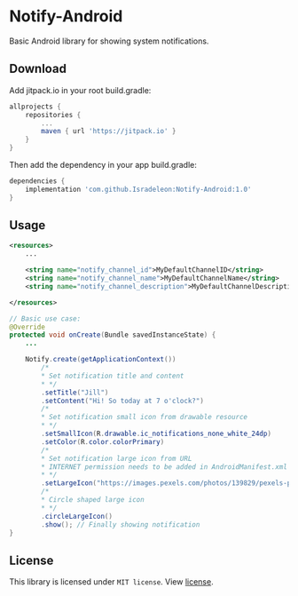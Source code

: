 # Notify-Android
Basic Android library for showing system notifications.

Download
--------
Add jitpack.io in your root build.gradle:
```gradle
allprojects {
    repositories {
        ...
        maven { url 'https://jitpack.io' }
    }
}
```

Then add the dependency in your app build.gradle:
```gradle
dependencies {
    implementation 'com.github.Isradeleon:Notify-Android:1.0'
}
```

Usage
--------

```xml
<resources>
    ...

    <string name="notify_channel_id">MyDefaultChannelID</string>
    <string name="notify_channel_name">MyDefaultChannelName</string>
    <string name="notify_channel_description">MyDefaultChannelDescription</string>

</resources>
```

```java
// Basic use case:
@Override
protected void onCreate(Bundle savedInstanceState) {
    ...

    Notify.create(getApplicationContext())
        /*
        * Set notification title and content
        * */
        .setTitle("Jill")
        .setContent("Hi! So today at 7 o'clock?")
        /*
        * Set notification small icon from drawable resource
        * */
        .setSmallIcon(R.drawable.ic_notifications_none_white_24dp)
        .setColor(R.color.colorPrimary)
        /*
        * Set notification large icon from URL
        * INTERNET permission needs to be added in AndroidManifest.xml
        * */
        .setLargeIcon("https://images.pexels.com/photos/139829/pexels-photo-139829.jpeg?auto=compress&cs=tinysrgb&dpr=2&h=150&w=440")
        /*
        * Circle shaped large icon
        * */
        .circleLargeIcon()
        .show(); // Finally showing notification
}
```

License
--------
This library is licensed under `MIT license`. View [license](LICENSE).